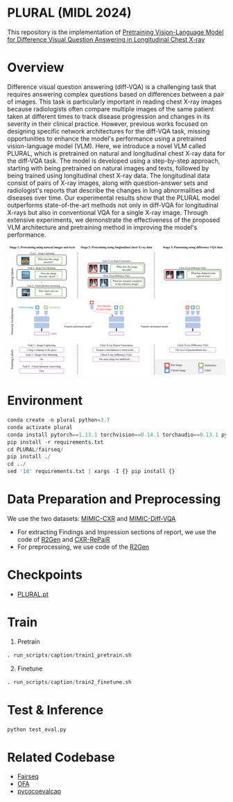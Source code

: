 # PLURAL (MIDL 2024)
This repository is the implementation of [Pretraining Vision-Language Model for Difference Visual Question Answering in Longitudinal Chest X-ray](https://arxiv.org/abs/2402.08966)

# Overview
Difference visual question answering (diff-VQA) is a challenging task that requires answering complex questions based on differences between a pair of images. This task is particularly important in reading chest X-ray images because radiologists often compare multiple images of the same patient taken at different times to track disease progression and changes in its severity in their clinical practice. However, previous works focused on designing specific network architectures for the diff-VQA task, missing opportunities to enhance the model's performance using a pretrained vision-language model (VLM). Here, we introduce a novel VLM called PLURAL, which is pretrained on natural and longitudinal chest X-ray data for the diff-VQA task. The model is developed using a step-by-step approach, starting with being pretrained on natural images and texts, followed by being trained using longitudinal chest X-ray data. The longitudinal data consist of pairs of X-ray images, along with question-answer sets and radiologist's reports that describe the changes in lung abnormalities and diseases over time. Our experimental results show that the PLURAL model outperforms state-of-the-art methods not only in diff-VQA for longitudinal X-rays but also in conventional VQA for a single X-ray image. Through extensive experiments, we demonstrate the effectiveness of the proposed VLM architecture and pretraining method in improving the model's performance.


![fig1](figure/f1.png)
# Environment


```python
conda create -n plural python=3.7
conda activate plural
conda install pytorch==1.13.1 torchvision==0.14.1 torchaudio==0.13.1 pytorch-cuda=11.7 -c pytorch -c nvidia
pip install -r requirements.txt
cd PLURAL/fairseq/
pip install ./
cd ../
sed '1d' requirements.txt | xargs -I {} pip install {}
```
# Data Preparation and Preprocessing
We use the two datasets: [MIMIC-CXR](https://physionet.org/content/mimic-cxr-jpg/2.0.0/) and [MIMIC-Diff-VQA](https://physionet.org/content/medical-diff-vqa/1.0.0/)
- For extracting Findings and Impression sections of report, we use the code of  [R2Gen](https://github.com/cuhksz-nlp/R2Gen) and [CXR-RePaiR](https://github.com/rajpurkarlab/CXR-RePaiR)
- For preprocessing, we use code of the [R2Gen](https://github.com/cuhksz-nlp/R2Gen)


# Checkpoints
- [PLURAL.pt](https://drive.google.com/file/d/1wjyUbmKrXheTCbigzmTZzlx7uQPQTnSE/view?usp=sharing)


# Train
1. Pretrain
```python
. run_scripts/caption/train1_pretrain.sh
```
2. Finetune
```python
. run_scripts/caption/train2_finetune.sh
```



# Test & Inference
```python
python test_eval.py
```

# Related Codebase
- [Fairseq](https://github.com/facebookresearch/fairseq)
- [OFA](https://github.com/OFA-Sys/OFA?tab=readme-ov-file)
- [pycocoevalcap](https://github.com/salaniz/pycocoevalcap)
